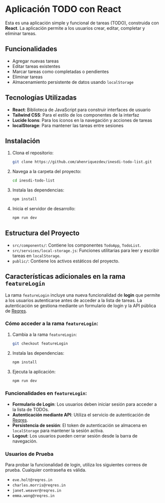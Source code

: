 # Aplicación TODO con React

Esta es una aplicación simple y funcional de tareas (TODO), construida con **React**. La aplicación permite a los usuarios crear, editar, completar y eliminar tareas.

## Funcionalidades

- Agregar nuevas tareas
- Editar tareas existentes
- Marcar tareas como completadas o pendientes
- Eliminar tareas
- Almacenamiento persistente de datos usando `localStorage`

## Tecnologías Utilizadas

- **React**: Biblioteca de JavaScript para construir interfaces de usuario
- **Tailwind CSS**: Para el estilo de los componentes de la interfaz
- **Lucide Icons**: Para los íconos en la navegación y acciones de tareas
- **localStorage**: Para mantener las tareas entre sesiones

## Instalación

1. Clona el repositorio:

    ```bash
    git clone https://github.com/ahenriquezdev/inesdi-todo-list.git
    ```

2. Navega a la carpeta del proyecto:

    ```bash
    cd inesdi-todo-list
    ```

3. Instala las dependencias:

    ```bash
    npm install
    ```

4. Inicia el servidor de desarrollo:

    ```bash
    npm run dev
    ```

## Estructura del Proyecto

- `src/components/`: Contiene los componentes `TodoApp`, `TodoList`.
- `src/services/local-storage.js`: Funciones utilitarias para leer y escribir tareas en `localStorage`.
- `public/`: Contiene los activos estáticos del proyecto.

## Características adicionales en la rama `featureLogin`

La rama `featureLogin` incluye una nueva funcionalidad de **login** que permite a los usuarios autenticarse antes de acceder a la lista de tareas. La autenticación se gestiona mediante un formulario de login y la API pública de [Reqres](https://reqres.in/).

### Cómo acceder a la rama `featureLogin`:

1. Cambia a la rama `featureLogin`:

    ```bash
    git checkout featureLogin
    ```

2. Instala las dependencias:

    ```bash
    npm install
    ```

3. Ejecuta la aplicación:

    ```bash
    npm run dev
    ```

### Funcionalidades en `featureLogin`:

- **Formulario de Login**: Los usuarios deben iniciar sesión para acceder a la lista de TODOs.
- **Autenticación mediante API**: Utiliza el servicio de autenticación de [Reqres](https://reqres.in/).
- **Persistencia de sesión**: El token de autenticación se almacena en `localStorage` para mantener la sesión activa.
- **Logout**: Los usuarios pueden cerrar sesión desde la barra de navegación.

### Usuarios de Prueba

Para probar la funcionalidad de login, utiliza los siguientes correos de prueba. Cualquier contraseña es válida.

- `eve.holt@reqres.in`
- `charles.morris@reqres.in`
- `janet.weaver@reqres.in`
- `emma.wong@reqres.in`
